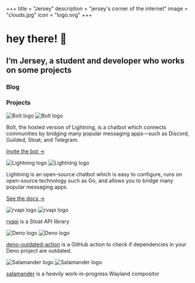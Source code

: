 +++
title = "Jersey"
description = "jersey's corner of the internet"
image = "clouds.jpg"
icon = "logo.svg"
+++

# hey there! 👋

## I’m Jersey, a student and developer who works on some projects

### Blog

### Projects

<div class="cardgrid"><div class="tile">

![Bolt logo](/assets/bolt-opengraph.png)
![Bolt logo](/assets/bolt-opengraph.png)

Bolt, the hosted version of Lightning, is a chatbot which connects communities by bridging many popular messaging apps—such as Discord, Guilded, Stoat, and Telegram.

[Invite the bot →](/bolt)

</div><div class="tile">

![Lightning logo](/assets/lightning-opengraph.png)
![Lightning logo](/assets/lightning-opengraph.png)

Lightning is an open-source chatbot which is easy to configure, runs on open-source technology such as Go, and allows you to bridge many popular messaging apps.

[See the docs →](/lightning)

</div><div class="tile">

![rvapi logo](/assets/rvapi.svg)
![rvapi logo](/assets/rvapi.svg)

[rvapi](https://jsr.io/@jersey/rvapi) is a Stoat API library

</div><div class="tile">

![Deno logo](/assets/deno.svg)
![Deno logo](/assets/deno.svg)

[deno-outdated-action](https://github.com/williamhorning/deno-outdated-action) is a GitHub action to check if dependencies in your Deno project are outdated.

</div><div class="tile">

![Salamander logo](/assets/salamander.svg)
![Salamander logo](/assets/salamander.svg)

[salamander](https://github.com/williamhorning/salamander) is a _heavily_ work-in-progress Wayland compositor

</div></div>
